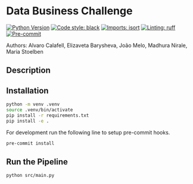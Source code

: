 # Data Business Challenge
[![Python Version](https://img.shields.io/badge/python-3.9%20%7C%203.10-blue.svg)]()
[![Code style: black](https://img.shields.io/badge/code%20style-black-000000.svg)](https://github.com/psf/black)
[![Imports: isort](https://img.shields.io/badge/%20imports-isort-%231674b1?style=flat&labelColor=ef8336)](https://pycqa.github.io/isort/)
[![Linting: ruff](https://img.shields.io/endpoint?url=https://raw.githubusercontent.com/charliermarsh/ruff/main/assets/badge/v2.json)](https://github.com/astral-sh/ruff)
[![Pre-commit](https://img.shields.io/badge/pre--commit-enabled-informational?logo=pre-commit&logoColor=white)](https://gitlab.code.hfactory.io/maria-susanne.stoelben/data-business-challenge/blob/main/.pre-commit-config.yaml)

Authors: Alvaro Calafell, Elizaveta Barysheva, João Melo, Madhura Nirale, Maria Stoelben

## Description

## Installation
```bash
python -m venv .venv
source .venv/bin/activate
pip install -r requirements.txt
pip install -e .
```

For development run the following line to setup pre-commit hooks.
```bash
pre-commit install
```

## Run the Pipeline
```bash
python src/main.py
```
